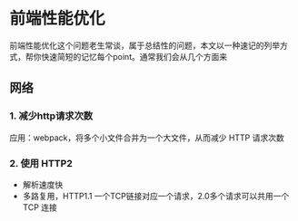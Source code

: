 # 前端性能优化

前端性能优化这个问题老生常谈，属于总结性的问题，本文以一种速记的列举方式，帮你快速简短的记忆每个point。通常我们会从几个方面来

## 网络

### 1. 减少http请求次数

应用：webpack，将多个小文件合并为一个大文件，从而减少 HTTP 请求次数

### 2. 使用 HTTP2

- 解析速度快
- 多路复用，HTTP1.1 一个TCP链接对应一个请求，2.0多个请求可以共用一个 TCP 连接
